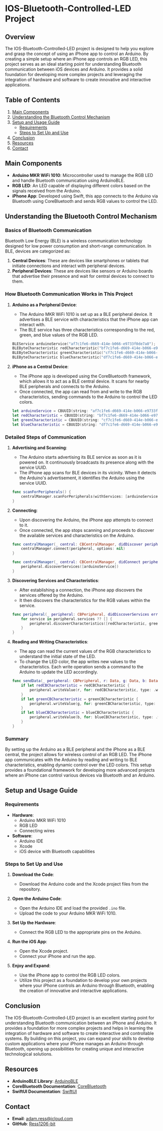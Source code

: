 # IOS-Bluetooth-Controlled-LED Project

## Overview
The IOS-Bluetooth-Controlled-LED project is designed to help you explore and grasp the concept of using an iPhone app to control an Arduino. By creating a simple setup where an iPhone app controls an RGB LED, this project serves as an ideal starting point for understanding Bluetooth communication between iOS devices and Arduino. It provides a solid foundation for developing more complex projects and leveraging the integration of hardware and software to create innovative and interactive applications.

## Table of Contents
1. [Main Components](#main-components)
2. [Understanding the Bluetooth Control Mechanism](#understanding-the-bluetooth-control-mechanism)
3. [Setup and Usage Guide](#setup-and-usage-guide)
   - [Requirements](#requirements)
   - [Steps to Set Up and Use](#steps-to-set-up-and-use)
4. [Conclusion](#conclusion)
5. [Resources](#resources)
6. [Contact](#contact)

## Main Components
- **Arduino MKR WiFi 1010**: Microcontroller used to manage the RGB LED and handle Bluetooth communication using ArduinoBLE.
- **RGB LED**: An LED capable of displaying different colors based on the signals received from the Arduino.
- **iPhone App**: Developed using Swift, this app connects to the Arduino via Bluetooth using CoreBluetooth and sends RGB values to control the LED.

## Understanding the Bluetooth Control Mechanism

### Basics of Bluetooth Communication

Bluetooth Low Energy (BLE) is a wireless communication technology designed for low power consumption and short-range communication. In BLE, devices are categorized as:

1. **Central Devices**: These are devices like smartphones or tablets that initiate connections and interact with peripheral devices.
2. **Peripheral Devices**: These are devices like sensors or Arduino boards that advertise their presence and wait for central devices to connect to them.

### How Bluetooth Communication Works in This Project

1. **Arduino as a Peripheral Device**:
    - The Arduino MKR WiFi 1010 is set up as a BLE peripheral device. It advertises a BLE service with characteristics that the iPhone app can interact with.
    - The BLE service has three characteristics corresponding to the red, green, and blue values of the RGB LED.

    ```cpp
    BLEService arduinoService("af7c1fe6-d669-414e-b066-e9733f0de7a8");
    BLEByteCharacteristic redCharacteristic("bf7c1fe6-d669-414e-b066-e9733f0de7a8", BLERead | BLEWrite);
    BLEByteCharacteristic greenCharacteristic("cf7c1fe6-d669-414e-b066-e9733f0de7a8", BLERead | BLEWrite);
    BLEByteCharacteristic blueCharacteristic("df7c1fe6-d669-414e-b066-e9733f0de7a8", BLERead | BLEWrite);
    ```

2. **iPhone as a Central Device**:
    - The iPhone app is developed using the CoreBluetooth framework, which allows it to act as a BLE central device. It scans for nearby BLE peripherals and connects to the Arduino.
    - Once connected, the app can read from and write to the RGB characteristics, sending commands to the Arduino to control the LED colors.

    ```swift
    let arduinoService = CBUUID(string: "af7c1fe6-d669-414e-b066-e9733f0de7a8")
    let redCharacteristic = CBUUID(string: "bf7c1fe6-d669-414e-b066-e9733f0de7a8")
    let greenCharacteristic = CBUUID(string: "cf7c1fe6-d669-414e-b066-e9733f0de7a8")
    let blueCharacteristic = CBUUID(string: "df7c1fe6-d669-414e-b066-e9733f0de7a8")
    ```

### Detailed Steps of Communication

1. **Advertising and Scanning**:
    - The Arduino starts advertising its BLE service as soon as it is powered on. It continuously broadcasts its presence along with the service UUID.
    - The iPhone app scans for BLE devices in its vicinity. When it detects the Arduino's advertisement, it identifies the Arduino using the service UUID.

    ```swift
    func scanForPeripherals() {
        centralManager.scanForPeripherals(withServices: [arduinoService], options: nil)
    }
    ```

2. **Connecting**:
    - Upon discovering the Arduino, the iPhone app attempts to connect to it.
    - Once connected, the app stops scanning and proceeds to discover the available services and characteristics on the Arduino.

    ```swift
    func centralManager(_ central: CBCentralManager, didDiscover peripheral: CBPeripheral, advertisementData: [String : Any], rssi RSSI: NSNumber) {
        centralManager.connect(peripheral, options: nil)
    }

    func centralManager(_ central: CBCentralManager, didConnect peripheral: CBPeripheral) {
        peripheral.discoverServices([arduinoService])
    }
    ```

3. **Discovering Services and Characteristics**:
    - After establishing a connection, the iPhone app discovers the services offered by the Arduino.
    - It then discovers the characteristics for the RGB values within the service.

    ```swift
    func peripheral(_ peripheral: CBPeripheral, didDiscoverServices error: Error?) {
        for service in peripheral.services ?? [] {
            peripheral.discoverCharacteristics([redCharacteristic, greenCharacteristic, blueCharacteristic], for: service)
        }
    }
    ```

4. **Reading and Writing Characteristics**:
    - The app can read the current values of the RGB characteristics to understand the initial state of the LED.
    - To change the LED color, the app writes new values to the characteristics. Each write operation sends a command to the Arduino to update the LED accordingly.

    ```swift
    func sendData(_ peripheral: CBPeripheral, r: Data, g: Data, b: Data) {
        if let redCBCharacteristic = redCBCharacteristic {
            peripheral.writeValue(r, for: redCBCharacteristic, type: .withResponse)
        }
        if let greenCBCharacteristic = greenCBCharacteristic {
            peripheral.writeValue(g, for: greenCBCharacteristic, type: .withResponse)
        }
        if let blueCBCharacteristic = blueCBCharacteristic {
            peripheral.writeValue(b, for: blueCBCharacteristic, type: .withResponse)
        }
    }
    ```

### Summary
By setting up the Arduino as a BLE peripheral and the iPhone as a BLE central, the project allows for wireless control of an RGB LED. The iPhone app communicates with the Arduino by reading and writing to BLE characteristics, enabling dynamic control over the LED colors. This setup provides a foundational framework for developing more advanced projects where an iPhone can control various devices via Bluetooth and an Arduino.

## Setup and Usage Guide

### Requirements
- **Hardware**:
  - Arduino MKR WiFi 1010
  - RGB LED
  - Connecting wires
- **Software**:
  - Arduino IDE
  - Xcode
  - iOS device with Bluetooth capabilities

### Steps to Set Up and Use

1. **Download the Code**:
   - Download the Arduino code and the Xcode project files from the repository.

2. **Open the Arduino Code**:
   - Open the Arduino IDE and load the provided `.ino` file.
   - Upload the code to your Arduino MKR WiFi 1010.

3. **Set Up the Hardware**:
   - Connect the RGB LED to the appropriate pins on the Arduino.

4. **Run the iOS App**:
   - Open the Xcode project.
   - Connect your iPhone and run the app.

5. **Enjoy and Expand**:
   - Use the iPhone app to control the RGB LED colors.
   - Utilize this project as a foundation to develop your own projects where your iPhone controls an Arduino through Bluetooth, enabling the creation of innovative and interactive applications.

## Conclusion
The IOS-Bluetooth-Controlled-LED project is an excellent starting point for understanding Bluetooth communication between an iPhone and Arduino. It provides a foundation for more complex projects and helps in learning the integration of hardware and software to create interactive and controllable systems. By building on this project, you can expand your skills to develop custom applications where your iPhone manages an Arduino through Bluetooth, opening up possibilities for creating unique and interactive technological solutions.

## Resources
- **ArduinoBLE Library**: [ArduinoBLE](https://www.arduino.cc/en/Reference/ArduinoBLE)
- **CoreBluetooth Documentation**: [CoreBluetooth](https://developer.apple.com/documentation/corebluetooth)
- **SwiftUI Documentation**: [SwiftUI](https://developer.apple.com/documentation/swiftui)

## Contact
- **Email**: [adam.ress@icloud.com](mailto:adam.ress@icloud.com)
- **GitHub**: [Ress1206-bit](https://github.com/Ress1206-bit)

